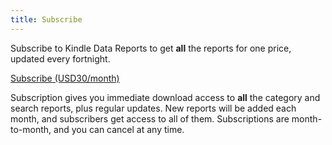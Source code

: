 ```yaml
---
title: Subscribe
---
```


Subscribe to Kindle Data Reports to get **all** the reports for one price, updated every fortnight.

<script src="https://gumroad.com/js/gumroad.js"></script>
<a class="gumroad-button" href="https://gum.co/kdsubscribe" target="_blank">Subscribe (USD30/month)</a>

Subscription gives you immediate download access to **all** the category and search reports, plus regular updates.  New reports will be added each month, and subscribers get access to all of them.  Subscriptions are month-to-month, and you can cancel at any time. 
